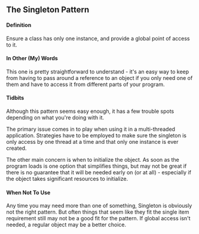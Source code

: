 ## The Singleton Pattern
#### Definition
Ensure a class has only one instance, and provide a global point of access to it.

#### In Other (My) Words
This one is pretty straightforward to understand - it's an easy way to keep from having 
to pass around a reference to an object if you only need one of them and have to access it 
from different parts of your program.

#### Tidbits
Although this pattern seems easy enough, it has a few trouble spots depending on what 
you're doing with it.

The primary issue comes in to play when using it in a multi-threaded application. 
Strategies have to be employed to make sure the singleton is only access by one thread 
at a time and that only one instance is ever created.

The other main concern is when to initialize the object. As soon as the program loads 
is one option that simplifies things, but may not be great if there is no guarantee that 
it will be needed early on (or at all) - especially if the object takes significant resources 
to initialize.

#### When Not To Use
Any time you may need more than one of something, Singleton is obviously not the right pattern. 
But often things that seem like they fit the single item requirement still may not be a good 
fit for the pattern. If global access isn't needed, a regular object may be a better choice.
